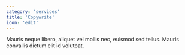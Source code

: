 ```yaml
---
category: 'services'
title: 'Copywrite'
icon: 'edit'
---
```


Mauris neque libero, aliquet vel mollis nec, euismod sed tellus. Mauris convallis dictum elit id volutpat.
